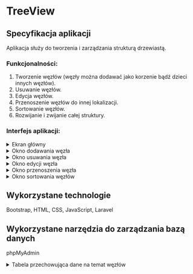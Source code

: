 # TreeView
## Specyfikacja aplikacji
Aplikacja służy do tworzenia i zarządzania strukturą drzewiastą.

### Funkcjonalności:
  1. Tworzenie węzłów (węzły można dodawać jako korzenie bądź dzieci innych węzłów).
  2. Usuwanie węzłów.
  3. Edycja węzłów.
  4. Przenoszenie węzłów do innej lokalizacji.
  5. Sortowanie węzłów.
  6. Rozwijanie i zwijanie całej struktury.

### Interfejs aplikacji:
  <details>
    <summary>Ekran główny</summary>
    <img width="888" alt="main" src="https://user-images.githubusercontent.com/79647437/173398115-50a5aadd-4c4a-4e49-a634-aaf68babec57.PNG">
  </details>
  
  <details>
    <summary>Okno dodawania węzła</summary>
    <img width="521" alt="add_node" src="https://user-images.githubusercontent.com/79647437/173398840-20c87c79-6096-433b-934b-eb675ac23ce3.PNG">
  </details>
  
  <details>
    <summary>Okno usuwania węzła</summary>
    <img width="461" alt="delete_node" src="https://user-images.githubusercontent.com/79647437/173398907-f3d804b4-4cca-4414-b66b-931e3935201e.PNG">
  </details>
  
  <details>
    <summary>Okno edycji węzła</summary>
    <img width="425" alt="update_node" src="https://user-images.githubusercontent.com/79647437/173399107-7aee84ed-900b-4678-a2b1-5ac62f4055ce.PNG">
  </details>
  
  <details>
    <summary>Okno przenoszenia węzła</summary>
    <img width="440" alt="move_node" src="https://user-images.githubusercontent.com/79647437/173399233-4dfbf9a1-4cf5-450d-a3c2-35dbfd9056c5.PNG">
  </details>
  
  <details>
    <summary>Okno sortowania węzłów</summary>
    <img width="528" alt="sort" src="https://user-images.githubusercontent.com/79647437/173399315-6d65b800-d963-4af2-a32b-dcd5ccba321e.PNG">
  </details>
  

## Wykorzystane technologie
Bootstrap, HTML, CSS, JavaScript, Laravel

## Wykorzystane narzędzia do zarządzania bazą danych
phpMyAdmin

<details>
    <summary>Tabela przechowująca dane na temat węzłów</summary>
    <img width="393" alt="database" src="https://user-images.githubusercontent.com/79647437/173400613-ea361942-705c-48b5-bd76-0db95c1c39b5.PNG">

  </details>

